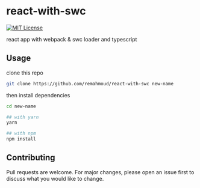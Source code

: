 
# react-with-swc

[![MIT License](https://img.shields.io/badge/License-MIT-green.svg)](https://choosealicense.com/licenses/mit/)

react app with webpack & swc loader and typescript

## Usage

clone this repo 

```bash
git clone https://github.com/remahmoud/react-with-swc new-name
```
then install dependencies

```bash
cd new-name
```
```bash
## with yarn
yarn

## with npm
npm install
```
## Contributing

Pull requests are welcome. For major changes, please open an issue first
to discuss what you would like to change.
